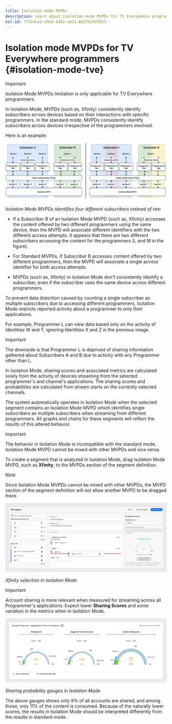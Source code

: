 ```yaml
---
title: Isolation mode MVPDs
description: Learn about isolation mode MVPDs for TV Everywhere programmers
exl-id: 7ffe4ce3-e9cb-4382-a421-bb57d1927b53
---
```

# Isolation mode MVPDs for TV Everywhere programmers {#isolation-mode-tve}

>[!IMPORTANT]
>
> Isolation Mode MVPDs limitation is only applicable for TV Everywhere programmers.

In Isolation Mode, MVPDs (such as, Xfinity) consistently identify subscribers across devices based on their interactions with specific programmers. In the standard mode, MVPDs consistently identify subscribers across devices irrespective of the programmers involved.

Here is an example:

![](assets/isolation-diff-new.png)

*Isolation Mode MVPDs identifies four different subscribers instead of two*

* If a Subscriber B of an Isolation Mode MVPD (such as, Xfinity) accesses the content offered by two different programmers using the same device, then the MVPD will associate different identifiers with the two different access attempts. It appears that there are two different subscribers accessing the content for the programmers (L and M in the figure).

* For Standard MVPDs, if Subscriber B accesses content offered by two different programmers, then the MVPD will associate a single access identifier for both access attempts. 

* MVPDs (such as, Xfinity) in Isolation Mode don't consistently identify a subscriber, even if the subscriber uses the same device across different programmers.

To prevent data distortion caused by counting a single subscriber as multiple subscribers due to accessing different programmers, Isolation Mode restricts reported activity about a programmer to only their applications.

For example, Programmer L can view data based only on the activity of Identities W and Y, ignoring Identities X and Z in the previous image.

>[!IMPORTANT]
>
> The downside is that Programmer L is deprived of sharing information gathered about Subscribers A and B due to activity with any Programmer other than L.

In Isolation Mode, sharing scores and associated metrics are calculated solely from the activity of devices streaming from the selected programmer's and channel's applications. The sharing scores and probabilities are calculated from stream starts on the currently selected channels.

The system automatically operates in Isolation Mode when the selected segment contains an Isolation Mode MVPD which identifies single subscribers as multiple subscribers when streaming from different programmers. All graphs and charts for these segments will reflect the results of this altered behavior.

>[!IMPORTANT]
>
> The behavior in Isolation Mode is incompatible with the standard mode, Isolation Mode MVPD cannot be mixed with other MVPDs and vice versa.

To create a segment that is analyzed in Isolation Mode, drag Isolation Mode MVPD, such as **Xfinity**, to the MVPDs section of the segment definition. 

>[!NOTE]
>
> Since Isolation Mode MVPDs cannot be mixed with other MVPDs, the MVPD section of the segment definition will not allow another MVPD to be dragged there.

![](assets/xfinity-in-segment.png)

*Xfinity selection in Isolation Mode*

>[!IMPORTANT]
>
> Account sharing is more relevant when measured for streaming across all Programmer's applications. Expect lower **Sharing Scores** and some variation in the metrics when in Isolation Mode.

![](assets/aggregate-sharing-isolation.png)

*Sharing probability gauges in Isolation Mode*

The above gauges shows only 9% of all accounts are shared, and among those, only 11% of the content is consumed. Because of the naturally lower scores, the results in Isolation Mode should be interpreted differently from the results in standard mode.
